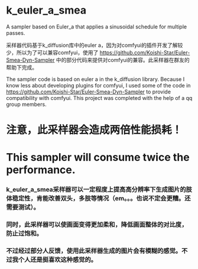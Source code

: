 # k_euler_a_smea
A sampler based on Euler_a that applies a sinusoidal schedule for multiple passes.

采样器代码基于k_diffusion库中的euler a，因为对comfyui的插件开发了解较少，所以为了可以兼容comfyui，使用了 https://github.com/Koishi-Star/Euler-Smea-Dyn-Sampler 中的部分代码来提供对comfyui的兼容。此采样器在群友的帮助下完成。

The sampler code is based on euler a in the k_diffusion library. Because I know less about developing plugins for comfyui, I used some of the code in https://github.com/Koishi-Star/Euler-Smea-Dyn-Sampler to provide compatibility with comfyui. This project was completed with the help of a qq group members.

# 注意，此采样器会造成两倍性能损耗！
# This sampler will consume twice the performance.

### k_euler_a_smea采样器可以一定程度上提高高分辨率下生成图片的肢体稳定性，肯能改善双头，多肢等情况（em。。。也说不定会更糟。还需要测试）。
### 同时，此采样器可以使画面变得更加柔和，降低画面整体的对比度，防止过饱和。
### 不过经过部分人反馈，使用此采样器生成的图片会有模糊的感觉。不过我个人还是挺喜欢这种感觉的。


